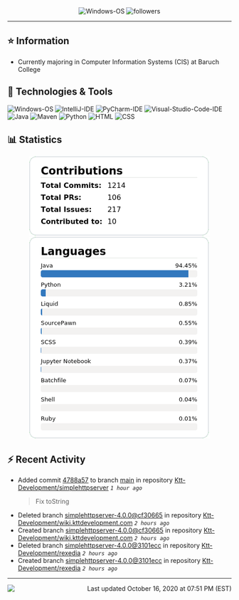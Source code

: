 <div align="center">
    <img 
        src="https://img.shields.io/badge/OS-Windows-informational?style=for-the-badge&color=3278be"
        alt="Windows-OS">
    <img 
        src="https://img.shields.io/github/followers/katsute?color=3278be&style=for-the-badge"
        alt="followers">
</div>

<hr>

## ⭐ Information

 - Currently majoring in Computer Information Systems (CIS) at Baruch College

## 🔧 Technologies & Tools

<img 
    src="https://img.shields.io/badge/OS-Windows-informational?style=flat-square&color=3278be"
    alt="Windows-OS">
<img 
    src="https://img.shields.io/badge/Editor-IntelliJ_IDEA-informational?style=flat-square&logo=intellij-idea&logoColor=white&color=3278be"
    alt="IntelliJ-IDE">
<img 
    src="https://img.shields.io/badge/Editor-PyCharm-informational?style=flat-square&logo=pycharm&logoColor=white&color=3278be"
    alt="PyCharm-IDE">
<img 
    src="https://img.shields.io/badge/Editor-Visual_Studio_Code-informational?style=flat-square&logo=Visual-Studio-Code&logoColor=white&color=3278be"
    alt="Visual-Studio-Code-IDE">
<img 
    src="https://img.shields.io/badge/Code-Java-informational?style=flat-square&logo=java&logoColor=white&color=3278be"
    alt="Java">
<img 
    src="https://img.shields.io/badge/Tools-Maven-informational?style=flat-square&logo=apache-maven&logoColor=white&color=3278be"
    alt="Maven">
<img 
    src="https://img.shields.io/badge/Code-Python-informational?style=flat-square&logo=python&logoColor=white&color=3278be"
    alt="Python">
<img 
    src="https://img.shields.io/badge/Code-HTML-informational?style=flat-square&logo=html5&logoColor=white&color=3278be"
    alt="HTML">
<img 
    src="https://img.shields.io/badge/Code-CSS-informational?style=flat-square&logo=css-wizardry&logoColor=white&color=3278be"
    alt="CSS">

## 📊 Statistics
<div align="center">
    <a href="https://github.com/Katsute/">
        <img src="https://github.com/Katsute/Katsute/blob/main/contributions.png">
    </a>
    <a href="https://github.com/Katsute/">
        <img src="https://github.com/Katsute/Katsute/blob/main/languages.png">
    </a>
</div>

## ⚡ Recent Activity

 - Added commit [4788a57](https://github.com/Ktt-Development/simplehttpserver/commit/4788a57adc4795d55a266fb2d9413af7f3b8ed01) to branch [main](https://github.com/Ktt-Development/simplehttpserver/tree/main) in repository [Ktt-Development/simplehttpserver](https://github.com/Ktt-Development/simplehttpserver)  *`1 hour ago`*
   > Fix toString
 - Deleted branch [simplehttpserver-4.0.0@cf30665](https://github.com/Ktt-Development/wiki.kttdevelopment.com/tree/simplehttpserver-4.0.0@cf30665) in repository [Ktt-Development/wiki.kttdevelopment.com](https://github.com/Ktt-Development/wiki.kttdevelopment.com) *`2 hours ago`*
 - Created branch [simplehttpserver-4.0.0@cf30665](https://github.com/Ktt-Development/wiki.kttdevelopment.com/tree/simplehttpserver-4.0.0@cf30665) in repository [Ktt-Development/wiki.kttdevelopment.com](https://github.com/Ktt-Development/wiki.kttdevelopment.com) *`2 hours ago`*
 - Deleted branch [simplehttpserver-4.0.0@3101ecc](https://github.com/Ktt-Development/rexedia/tree/simplehttpserver-4.0.0@3101ecc) in repository [Ktt-Development/rexedia](https://github.com/Ktt-Development/rexedia) *`2 hours ago`*
 - Created branch [simplehttpserver-4.0.0@3101ecc](https://github.com/Ktt-Development/rexedia/tree/simplehttpserver-4.0.0@3101ecc) in repository [Ktt-Development/rexedia](https://github.com/Ktt-Development/rexedia) *`2 hours ago`*

---
<img align="left" src="https://github.com/Katsute/Katsute/workflows/Update%20README.md/badge.svg"><p align="right">Last updated October 16, 2020 at 07:51 PM (EST)</p>
